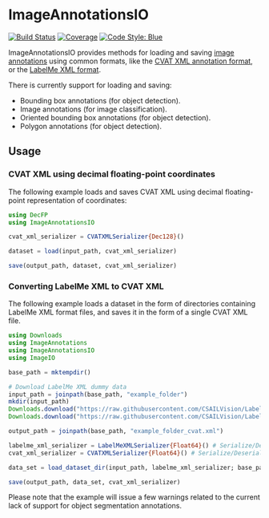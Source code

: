 # ImageAnnotationsIO

[![Build Status](https://github.com/IHPSystems/ImageAnnotationsIO.jl/actions/workflows/CI.yml/badge.svg?branch=master)](https://github.com/IHPSystems/ImageAnnotationsIO.jl/actions/workflows/CI.yml?query=branch%3Amaster)
[![Coverage](https://codecov.io/gh/IHPSystems/ImageAnnotationsIO.jl/branch/master/graph/badge.svg)](https://codecov.io/gh/IHPSystems/ImageAnnotationsIO.jl)
[![Code Style: Blue](https://img.shields.io/badge/code%20style-blue-4495d1.svg)](https://github.com/invenia/BlueStyle)

ImageAnnotationsIO provides methods for loading and saving [image annotations](https://github.com/IHPSystems/ImageAnnotations.jl) using common formats, like the [CVAT XML annotation format](https://opencv.github.io/cvat/docs/manual/advanced/xml_format/), or the [LabelMe XML format](https://github.com/CSAILVision/LabelMeAnnotationTool/blob/master/Annotations/example_folder/img1.xml).

There is currently support for loading and saving:

- Bounding box annotations (for object detection).
- Image annotations (for image classification).
- Oriented bounding box annotations (for object detection).
- Polygon annotations (for object detection).

## Usage

### CVAT XML using decimal floating-point coordinates

The following example loads and saves CVAT XML using decimal floating-point representation of coordinates:

```julia
using DecFP
using ImageAnnotationsIO

cvat_xml_serializer = CVATXMLSerializer{Dec128}()

dataset = load(input_path, cvat_xml_serializer)

save(output_path, dataset, cvat_xml_serializer)
```

### Converting LabelMe XML to CVAT XML

The following example loads a dataset in the form of directories containing LabelMe XML format files, and saves it in the form of a single CVAT XML file.

```julia
using Downloads
using ImageAnnotations
using ImageAnnotationsIO
using ImageIO

base_path = mktempdir()

# Download LabelMe XML dummy data
input_path = joinpath(base_path, "example_folder")
mkdir(input_path)
Downloads.download("https://raw.githubusercontent.com/CSAILVision/LabelMeAnnotationTool/master/Annotations/example_folder/img1.xml", joinpath(input_path, "img1.xml"))
Downloads.download("https://raw.githubusercontent.com/CSAILVision/LabelMeAnnotationTool/master/Images/example_folder/img1.jpg", joinpath(input_path, "img1.jpg"))

output_path = joinpath(base_path, "example_folder_cvat.xml")

labelme_xml_serializer = LabelMeXMLSerializer{Float64}() # Serialize/Deserialize LabelMe XML using Float64 coordinate type
cvat_xml_serializer = CVATXMLSerializer{Float64}() # Serialize/Deserialize CVAT XML using Float64 coordinate type

data_set = load_dataset_dir(input_path, labelme_xml_serializer; base_path = base_path, image_base_path = base_path)

save(output_path, data_set, cvat_xml_serializer)
```

Please note that the example will issue a few warnings related to the current lack of support for object segmentation annotations.
